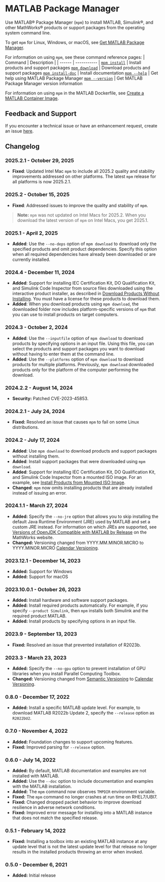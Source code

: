 # MATLAB Package Manager

Use MATLAB® Package Manager (`mpm`) to install MATLAB, Simulink®, and other MathWorks® products or support packages from the operating system command line.

To get `mpm` for Linux, Windows, or macOS, see [Get MATLAB Package Manager](https://www.mathworks.com/help/install/ug/get-mpm-os-command-line.html).

For information on using `mpm`, see these command reference pages:
| Command | Description |
| ------ | ----------- |
[`mpm install`](https://www.mathworks.com/help/install/ug/mpminstall.html) | Install products and support packages
[`mpm download`](https://www.mathworks.com/help/install/ug/mpmdownload.html) | Download products and support packages
[`mpm install-doc`](https://www.mathworks.com/help/install/ug/mpminstalldoc.html) | Install documentation
[`mpm --help`](https://www.mathworks.com/help/install/ug/mpmhelp.html) | Get help using MATLAB Package Manager
[`mpm --version`](https://www.mathworks.com/help/install/ug/mpmversion.html) | Get MATLAB Package Manager version information

For information on using `mpm` in the MATLAB Dockerfile, see [Create a MATLAB Container Image](https://github.com/mathworks-ref-arch/matlab-dockerfile/blob/main/README.md).

## Feedback and Support

If you encounter a technical issue or have an enhancement request, create an issue [here](https://github.com/mathworks-ref-arch/matlab-dockerfile/issues).

## Changelog

### 2025.2.1 - October 29, 2025
- **Fixed**: Updated Intel Mac `mpm` to include all 2025.2 quality and stability improvements addressed on other platforms. The latest `mpm` release for all platforms is now 2025.2.1.

### 2025.2 - October 15, 2025
- **Fixed**: Addressed issues to improve the quality and stability of `mpm`.

> **Note:**
> `mpm` was not updated on Intel Macs for 2025.2. When you download the latest version of `mpm` on Intel Macs, you get 2025.1.

### 2025.1 - April 2, 2025
- **Added**: Use the `--no-deps` option of `mpm download` to download only the specified products and omit product dependencies. Specify this option when all required dependencies have already been downloaded or are currently installed.

### 2024.4 - December 11, 2024
- **Added**: Support for installing IEC Certification Kit, DO Qualification Kit, and Simulink Code Inspector from source files downloaded using the interactive product installer, as described in [Download Products Without Installing](https://www.mathworks.com/help/install/ug/download-without-installing.html). You must have a license for these products to download them.
- **Added**: When you download products using `mpm download`, the downloaded folder now includes platform-specific versions of `mpm` that you can use to install products on target computers.

### 2024.3 - October 2, 2024
- **Added**: Use the `--inputfile` option of `mpm download` to download products by specifying options in an input file. Using this file, you can select the products and support packages you want to download without having to enter them at the command line.
- **Added**: Use the `--platforms` option of `mpm download` to download products for multiple platforms. Previously, `mpm download` downloaded products only for the platform of the computer performing the download.

### 2024.2.2 - August 14, 2024
- **Security:** Patched CVE-2023-45853.

### 2024.2.1 - July 24, 2024
- **Fixed:** Resolved an issue that causes `mpm` to fail on some Linux distributions.

### 2024.2 - July 17, 2024
- **Added**: Use `mpm download` to download products and support packages without installing them.
- **Added**: Install support packages that were downloaded using `mpm download`.
- **Added**: Support for installing IEC Certification Kit, DO Qualification Kit, and Simulink Code Inspector from a mounted ISO image. For an example, see [Install Products from Mounted ISO Image](https://www.mathworks.com/help/install/ug/mpminstall.html#mw_3a3793a5-4576-464b-adf9-24c714709e6c).
- **Changed**: `mpm` now omits installing products that are already installed instead of issuing an error.

### 2024.1.1 - March 27, 2024
- **Added:** Specify the `--no-jre` option that allows you to skip installing the default Java Runtime Environment (JRE) used by MATLAB and set a custom JRE instead. For information on which JREs are supported, see [Versions of OpenJDK Compatible with MATLAB by Release](https://www.mathworks.com/support/requirements/openjdk.html) on the MathWorks website.
- **Changed:** Versioning changed from YYYY.MM.MINOR.MICRO to YYYY.MINOR.MICRO [Calendar Versioning](https://calver.org/).

### 2023.12.1 - December 14, 2023
- **Added:** Support for Windows
- **Added:** Support for macOS

### 2023.10.0.1 - October 26, 2023
- **Added:** Install hardware and software support packages.
- **Added:** Install required products automatically. For example, if you specify `--product Simulink`, then `mpm` installs both Simulink and the required product MATLAB.
- **Added:** Install products by specifying options in an input file.

### 2023.9 - September 13, 2023

- **Fixed:** Resolved an issue that prevented installation of R2023b.

### 2023.3 - March 23, 2023

- **Added:** Specify the `--no-gpu` option to prevent installation of GPU libraries when you install Parallel Computing Toolbox.
- **Changed:** Versioning changed from [Semantic Versioning](https://semver.org/) to [Calendar Versioning](https://calver.org/). 

### 0.8.0 - December 17, 2022

- **Added:** Install a specific MATLAB update level. For example, to download MATLAB R2022b Update 2, specify the `--release` option as `R2022bU2`.

### 0.7.0 - November 4, 2022

- **Added:** Foundation changes to support upcoming features.
- **Fixed:** Improved parsing for `--release` option.

### 0.6.0 - July 14, 2022

- **Added:** By default, MATLAB documentation and examples are not installed with MATLAB.
- **Added:** Use the `--doc` option to include documentation and examples with the MATLAB installation.
- **Added:** The `mpm` command now observes `TMPDIR` environment variable.
- **Fixed:** The `mpm` command no longer crashes at run time on RHEL7/UBI7.
- **Fixed:** Changed dropped packet behavior to improve download resilience in adverse network conditions.
- **Fixed:** Improved error message for installing into a MATLAB instance that does not match the specified release.

### 0.5.1 - February 14, 2022

- **Fixed:** Installing a toolbox into an existing MATLAB instance at any update level that is not the latest update level for that release no longer results in the installed products throwing an error when invoked.

### 0.5.0 - December 6, 2021

- **Added:** Initial release
